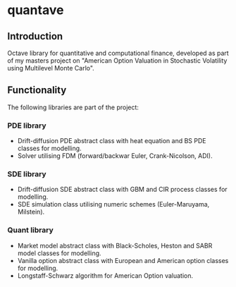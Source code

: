 # quantave

## Introduction

Octave library for quantitative and computational finance, developed as part of my masters project on "American Option Valuation in Stochastic Volatility using Multilevel Monte Carlo".

## Functionality
The following libraries are part of the project:

### PDE library
- Drift-diffusion PDE abstract class with heat equation and BS PDE classes for modelling.
- Solver utilising FDM (forward/backwar Euler, Crank-Nicolson, ADI).

### SDE library
- Drift-diffusion SDE abstract class with GBM and CIR process classes for modelling.
- SDE simulation class utilising numeric schemes (Euler-Maruyama, Milstein).

### Quant library
- Market model abstract class with Black-Scholes, Heston and SABR model classes for modelling.
- Vanilla option abstract class with European and American option classes for modelling.
- Longstaff-Schwarz algorithm for American Option valuation.